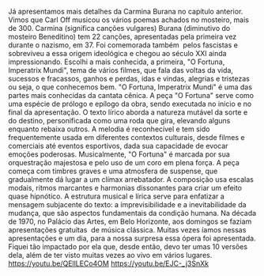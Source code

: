 
Já apresentamos mais detalhes da Carmina Burana no capítulo anterior. Vimos que Carl Off  musicou os vários poemas achados no mosteiro, mais de 300. Carmina (significa canções vulgares) Burana (diminutivo do mosteiro Beneditino) tem 22 canções, apresentadas pela primeira vez durante o nazismo, em 37. Foi comemorada também  pelos fascistas e sobreviveu a essa origem ideológica e chegou ao século XXI ainda impressionando. Escolhi a mais conhecida, a primeira, "O Fortuna, Imperatrix Mundi", tema de vários filmes, que fala das voltas da vida, sucessos e fracassos, ganhos e perdas, idas e vindas, alegrias e tristezas ou seja, o que conhecemos bem. 
"O Fortuna, Imperatrix Mundi" é uma das partes mais conhecidas da cantata cênica. A peça "O Fortuna" serve como uma espécie de prólogo e epílogo da obra, sendo executada no início e no final da apresentação. O texto lírico aborda a natureza mutável da sorte e do destino, personificada como uma roda que gira, elevando alguns enquanto rebaixa outros. A melodia é reconhecível e tem sido frequentemente usada em diferentes contextos culturais, desde filmes e comerciais até eventos esportivos, dada sua capacidade de evocar emoções poderosas. Musicalmente, "O Fortuna" é marcada por sua orquestração majestosa e pelo uso de um coro em plena força. A peça começa com timbres graves e uma atmosfera de suspense, que gradualmente dá lugar a um clímax arrebatador. A composição usa escalas modais, ritmos marcantes e harmonias dissonantes para criar um efeito quase hipnótico. A estrutura musical e lírica serve para enfatizar a mensagem subjacente do texto: a imprevisibilidade e a inevitabilidade da mudança, que são aspectos fundamentais da condição humana. Na década de 1970, no  Palácio das Artes, em Belo Horizonte, aos domingos se faziam apresentações gratuitas  de música clássica. Muitas vezes íamos nessas apresentações e um dia, para a nossa surpresa essa ópera foi apresentada. Fiquei tão impactado por ela que, desde então, devo ter umas 10 versões dela, além de ter visto muitas vezes ao vivo em vários lugares. 
https://youtu.be/QEllLECo4OM
https://youtu.be/EJC-_j3SnXk
